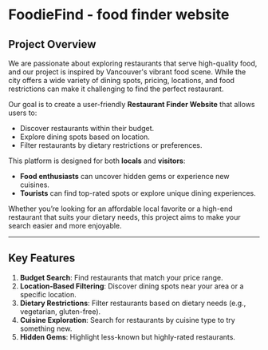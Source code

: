 # FoodieFind - food finder website

## Project Overview  
We are passionate about exploring restaurants that serve high-quality food, and our project is inspired by Vancouver's vibrant food scene. While the city offers a wide variety of dining spots, pricing, locations, and food restrictions can make it challenging to find the perfect restaurant.  

Our goal is to create a user-friendly **Restaurant Finder Website** that allows users to:  
- Discover restaurants within their budget.  
- Explore dining spots based on location.  
- Filter restaurants by dietary restrictions or preferences.  

This platform is designed for both **locals** and **visitors**:  
- **Food enthusiasts** can uncover hidden gems or experience new cuisines.  
- **Tourists** can find top-rated spots or explore unique dining experiences.  

Whether you’re looking for an affordable local favorite or a high-end restaurant that suits your dietary needs, this project aims to make your search easier and more enjoyable.  

---

## Key Features  
1. **Budget Search**: Find restaurants that match your price range.  
2. **Location-Based Filtering**: Discover dining spots near your area or a specific location.  
3. **Dietary Restrictions**: Filter restaurants based on dietary needs (e.g., vegetarian, gluten-free).  
4. **Cuisine Exploration**: Search for restaurants by cuisine type to try something new.  
5. **Hidden Gems**: Highlight less-known but highly-rated restaurants.  
